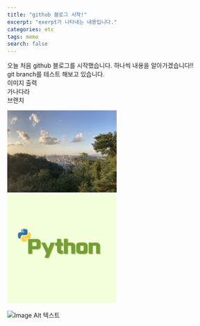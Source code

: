 ```yaml
---
title: "github 블로그 시작!"
excerpt: "exerpt가 나타내는 내용입니다."
categories: etc
tags: memo
search: false
---
```


오늘 처음 github 블로그를 시작했습니다.
하나씩 내용을 알아가겠습니다!!<br>
git branch를 테스트 해보고 있습니다.<br>
이미지 출력<br>
가나다라<br>
브랜치
<br>

<img src="../images/2022-02-14-start/sky.jpg" width="50%" height="50%">
<img src="../images/2022-02-14-start/python.jpg" width="50%" height="50%">

![Image Alt 텍스트](http://eunjeongmun.github.io/images/2022-02-14-start/sky.jpg)
